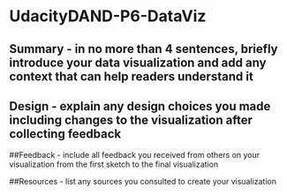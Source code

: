 # UdacityDAND-P6-DataViz

## Summary - in no more than 4 sentences, briefly introduce your data visualization and add any context that can help readers understand it


## Design - explain any design choices you made including changes to the visualization after collecting feedback


##Feedback - include all feedback you received from others on your visualization from the first sketch to the final visualization


##Resources - list any sources you consulted to create your visualization